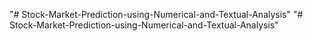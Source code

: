 "# Stock-Market-Prediction-using-Numerical-and-Textual-Analysis" 
"# Stock-Market-Prediction-using-Numerical-and-Textual-Analysis" 
